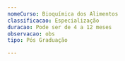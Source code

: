 ```yaml
---
nomeCurso: Bioquímica dos Alimentos
classificacao: Especialização
duracao: Pode ser de 4 a 12 meses
observacao: obs
tipo: Pós Graduação

---
```


